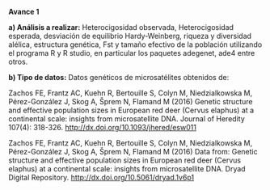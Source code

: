 **Avance 1**


**a) Análisis a realizar:** Heterocigosidad observada, Heterocigosidad esperada, desviación de equilibrio Hardy-Weinberg, riqueza y diversidad alélica, estructura genética, Fst y tamaño efectivo de la población utilizando el programa R y R studio, en particular los paquetes adegenet, ade4 entre otros.

**b) Tipo de datos:** Datos genéticos de microsatélites obtenidos de:

Zachos FE, Frantz AC, Kuehn R, Bertouille S, Colyn M, Niedzialkowska M, Pérez-González J, Skog A, Šprem N, Flamand M (2016) Genetic structure and effective population sizes in European red deer (Cervus elaphus) at a continental scale: insights from microsatellite DNA. Journal of Heredity 107(4): 318-326. http://dx.doi.org/10.1093/jhered/esw011

Zachos FE, Frantz AC, Kuehn R, Bertouille S, Colyn M, Niedzialkowska M, Pérez-González J, Skog A, Šprem N, Flamand M (2016) Data from: Genetic structure and effective population sizes in European red deer (Cervus elaphus) at a continental scale: insights from microsatellite DNA. Dryad Digital Repository. http://dx.doi.org/10.5061/dryad.1v6p1
